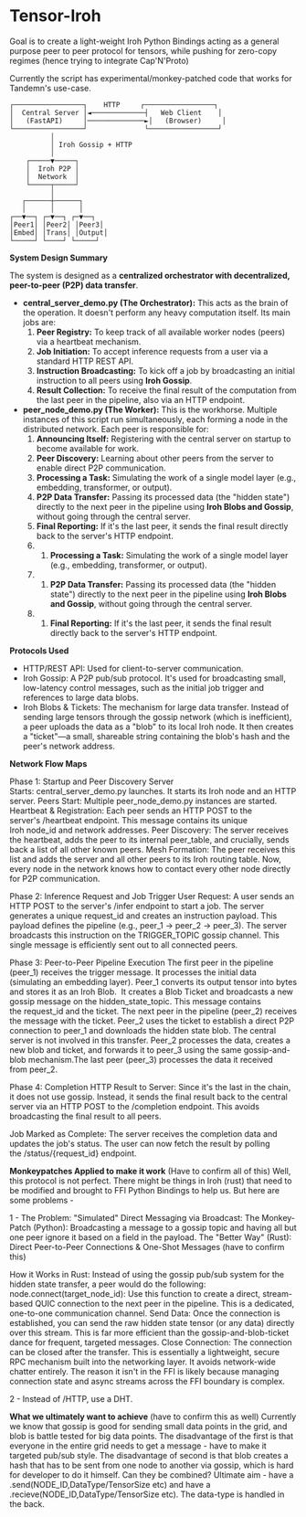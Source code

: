 # Tensor-Iroh

Goal is to create a light-weight Iroh Python Bindings acting as a general purpose peer to peer protocol for tensors, while pushing for zero-copy regimes (hence trying to integrate Cap'N'Proto)

Currently the script has experimental/monkey-patched code that works for Tandemn's use-case.

```
┌─────────────────┐    HTTP     ┌─────────────────┐
│  Central Server │◄─────────────┤   Web Client    │
│   (FastAPI)     │──────────────►│   (Browser)     │
└─────────────────┘              └─────────────────┘
          │
          │ Iroh Gossip + HTTP
          │
    ┌─────▼─────┐
    │  Iroh P2P │
    │  Network  │
    └─────┬─────┘
          │
   ┌──────┼──────┐
   │      │      │
┌──▼──┐ ┌─▼──┐ ┌─▼──┐
│Peer1│ │Peer2│ │Peer3│
│Embed│ │Trans│ │Output│
└─────┘ └────┘ └─────┘
```

**System Design Summary**

The system is designed as a **centralized orchestrator with decentralized, peer-to-peer (P2P) data transfer**.

- **central_server_demo.py (The Orchestrator):** This acts as the brain of the operation. It doesn't perform any heavy computation itself. Its main jobs are:
    1. **Peer Registry:** To keep track of all available worker nodes (peers) via a heartbeat mechanism.
    2. **Job Initiation:** To accept inference requests from a user via a standard HTTP REST API.
    3. **Instruction Broadcasting:** To kick off a job by broadcasting an initial instruction to all peers using **Iroh Gossip**.
    4. **Result Collection:** To receive the final result of the computation from the last peer in the pipeline, also via an HTTP endpoint.
- **peer_node_demo.py (The Worker):** This is the workhorse. Multiple instances of this script run simultaneously, each forming a node in the distributed network. Each peer is responsible for:
    1. **Announcing Itself:** Registering with the central server on startup to become available for work.
    2. **Peer Discovery:** Learning about other peers from the server to enable direct P2P communication.
    3. **Processing a Task:** Simulating the work of a single model layer (e.g., embedding, transformer, or output).
    1. **P2P Data Transfer:** Passing its processed data (the "hidden state") directly to the next peer in the pipeline using **Iroh Blobs and Gossip**, without going through the central server.
    1. **Final Reporting:** If it's the last peer, it sends the final result directly back to the server's HTTP endpoint.
    4. 1. **Processing a Task:** Simulating the work of a single model layer (e.g., embedding, transformer, or output).
    5. 1. **P2P Data Transfer:** Passing its processed data (the "hidden state") directly to the next peer in the pipeline using **Iroh Blobs and Gossip**, without going through the central server.
    6. 1. **Final Reporting:** If it's the last peer, it sends the final result directly back to the server's HTTP endpoint.

**Protocols Used**
- HTTP/REST API: Used for client-to-server communication.
- Iroh Gossip: A P2P pub/sub protocol. It's used for broadcasting small, low-latency control messages, such as the initial job trigger and references to large data blobs.
- Iroh Blobs & Tickets: The mechanism for large data transfer. Instead of sending large tensors through the gossip network (which is inefficient), a peer uploads the data as a "blob" to its local Iroh node. It then creates a "ticket"—a small, shareable string containing the blob's hash and the peer's network address. 

**Network Flow Maps**

Phase 1: Startup and Peer Discovery
Server Starts: central_server_demo.py launches. It starts its Iroh node and an HTTP server. Peers Start: Multiple peer_node_demo.py instances are started. Heartbeat & Registration: Each peer sends an HTTP POST to the server's /heartbeat endpoint. This message contains its unique Iroh node_id and network addresses. Peer Discovery: The server receives the heartbeat, adds the peer to its internal peer_table, and crucially, sends back a list of all other known peers. Mesh Formation: The peer receives this list and adds the server and all other peers to its Iroh routing table. Now, every node in the network knows how to contact every other node directly for P2P communication.

Phase 2: Inference Request and Job Trigger
User Request: A user sends an HTTP POST to the server's /infer endpoint to start a job. The server generates a unique request_id and creates an instruction payload. This payload defines the pipeline (e.g., peer_1 -> peer_2 -> peer_3). The server broadcasts this instruction on the TRIGGER_TOPIC gossip channel. This single message is efficiently sent out to all connected peers.

Phase 3: Peer-to-Peer Pipeline Execution
The first peer in the pipeline (peer_1) receives the trigger message. It processes the initial data (simulating an embedding layer). Peer_1 converts its output tensor into bytes and stores it as an Iroh Blob.  It creates a Blob Ticket and broadcasts a new gossip message on the hidden_state_topic. This message contains the request_id and the ticket. The next peer in the pipeline (peer_2) receives the message with the ticket. Peer_2 uses the ticket to establish a direct P2P connection to peer_1 and downloads the hidden state blob. The central server is not involved in this transfer. Peer_2 processes the data, creates a new blob and ticket, and forwards it to peer_3 using the same gossip-and-blob mechanism.The last peer (peer_3) processes the data it received from peer_2.

Phase 4: Completion
HTTP Result to Server: Since it's the last in the chain, it does not use gossip. Instead, it sends the final result back to the central server via an HTTP POST to the /completion endpoint. This avoids broadcasting the final result to all peers. 

Job Marked as Complete: The server receives the completion data and updates the job's status. The user can now fetch the result by polling the /status/{request_id} endpoint.

**Monkeypatches Applied to make it work** (Have to confirm all of this)
Well, this protocol is not perfect. There might be things in Iroh (rust) that need to be modified and brought to FFI Python Bindings to help us. But here are some problems - 

1 - The Problem: "Simulated" Direct Messaging via Broadcast: 
The Monkey-Patch (Python): Broadcasting a message to a gossip topic and having all but one peer ignore it based on a field in the payload.
The "Better Way" (Rust): Direct Peer-to-Peer Connections & One-Shot Messages (have to confirm this)

How it Works in Rust:
Instead of using the gossip pub/sub system for the hidden state transfer, a peer would do the following:
node.connect(target_node_id): Use this function to create a direct, stream-based QUIC connection to the next peer in the pipeline. This is a dedicated, one-to-one communication channel. Send Data: Once the connection is established, you can send the raw hidden state tensor (or any data) directly over this stream. This is far more efficient than the gossip-and-blob-ticket dance for frequent, targeted messages. Close Connection: The connection can be closed after the transfer. This is essentially a lightweight, secure RPC mechanism built into the networking layer. It avoids network-wide chatter entirely. The reason it isn't in the FFI is likely because managing connection state and async streams across the FFI boundary is complex.

2 - Instead of /HTTP, use a DHT.


**What we ultimately want to achieve** (have to confirm this as well)
Currently we know that gossip is good for sending small data points in the grid, and blob is battle tested for big data points. The disadvantage of the first is that everyone in the entire grid needs to get a message - have to make it targeted pub/sub style. The disadvantage of second is that blob creates a hash that has to be sent from one node to another via gossip, which is hard for developer to do it himself. 
Can they be combined? 
Ultimate aim - have a .send(NODE_ID,DataType/TensorSize etc) and have a .recieve(NODE_ID,DataType/TensorSize etc). The data-type is handled in the back. 
